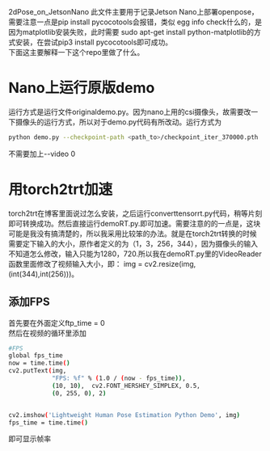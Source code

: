2dPose_on_JetsonNano
此文件主要用于记录Jetson Nano上部署openpose，需要注意一点是pip install pycocotools会报错，类似 egg info check什么的，是因为matplotlib安装失败，此时需要 sudo apt-get install python-matplotlib的方式安装，在尝试pip3 install pycocotools即可成功。  
下面这主要解释一下这个repo里做了什么。  
# Nano上运行原版demo
运行方式是运行文件originaldemo.py。因为nano上用的csi摄像头，故需要改一下摄像头的运行方式，所以对于demo.py代码有所改动。运行方式为
```bash
python demo.py --checkpoint-path <path_to>/checkpoint_iter_370000.pth
```
不需要加上--video 0

# 用torch2trt加速
torch2trt在博客里面说过怎么安装，之后运行converttensorrt.py代码，稍等片刻即可转换成功。然后直接运行demoRT.py.即可加速。需要注意的的一点是，这块可能是我没有搞清楚的，所以我采用比较笨的办法。就是在torch2trt转换的时候需要定下输入的大小，原作者定义的为（1，3，256，344），因为摄像头的输入不知道怎么修改，输入只能为1280，720.所以我在demoRT.py里的VideoReader函数里面修改了视频输入大小，即： img = cv2.resize(img,(int(344),int(256)))。  
## 添加FPS
首先要在外面定义ftp_time = 0  
然后在视频的循环里添加  
```bash
#FPS
global fps_time
now = time.time()
cv2.putText(img,
            "FPS: %f" % (1.0 / (now - fps_time)),
            (10, 10),  cv2.FONT_HERSHEY_SIMPLEX, 0.5,
            (0, 255, 0), 2)


cv2.imshow('Lightweight Human Pose Estimation Python Demo', img)
fps_time = time.time()
```
即可显示帧率
